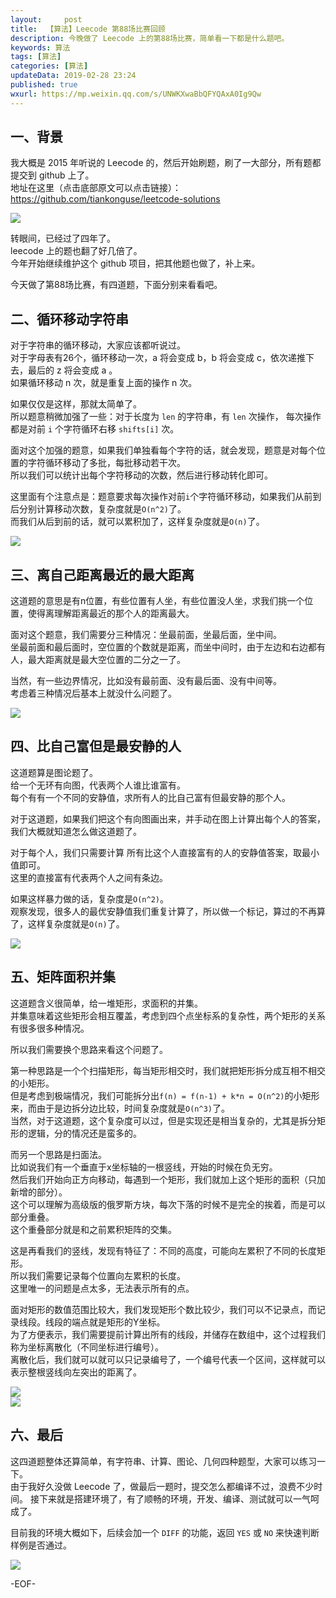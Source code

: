 ```yaml
---   
layout:     post  
title:  【算法】Leecode 第88场比赛回顾  
description: 今晚做了 Leecode 上的第88场比赛，简单看一下都是什么题吧。  
keywords: 算法  
tags: [算法]    
categories: [算法]  
updateData: 2019-02-28 23:24   
published: true 
wxurl: https://mp.weixin.qq.com/s/UNWKXwaBbQFYQAxA0Ig9Qw  
---  
```



## 一、背景  


我大概是 2015 年听说的 Leecode 的，然后开始刷题，刷了一大部分，所有题都提交到 github 上了。  
地址在这里（点击底部原文可以点击链接）： https://github.com/tiankonguse/leetcode-solutions  


![](//res2019.tiankonguse.com/images/2019/02/leecode88-01.png)  


转眼间，已经过了四年了。  
leecode 上的题也翻了好几倍了。  
今年开始继续维护这个 github 项目，把其他题也做了，补上来。  


今天做了第88场比赛，有四道题，下面分别来看看吧。  

## 二、循环移动字符串  


对于字符串的循环移动，大家应该都听说过。  
对于字母表有26个，循环移动一次，a 将会变成 b，b 将会变成 c，依次递推下去，最后的 z 将会变成 a 。  
如果循环移动 n 次，就是重复上面的操作 n 次。  


如果仅仅是这样，那就太简单了。  
所以题意稍微加强了一些：对于长度为 `len` 的字符串，有 `len` 次操作， 每次操作都是对前 `i` 个字符循环右移 `shifts[i]` 次。  


面对这个加强的题意，如果我们单独看每个字符的话，就会发现，题意是对每个位置的字符循环移动了多批，每批移动若干次。  
所以我们可以统计出每个字符移动的次数，然后进行移动转化即可。  


这里面有个注意点是：题意要求每次操作对前`i`个字符循环移动，如果我们从前到后分别计算移动次数，复杂度就是`O(n^2)`了。  
而我们从后到前的话，就可以累积加了，这样复杂度就是`O(n)`了。  


![](//res2019.tiankonguse.com/images/2019/02/leecode88-02.png)  


## 三、离自己距离最近的最大距离  


这道题的意思是有n位置，有些位置有人坐，有些位置没人坐，求我们挑一个位置，使得离理解距离最近的那个人的距离最大。  


面对这个题意，我们需要分三种情况：坐最前面，坐最后面，坐中间。  
坐最前面和最后面时，空位置的个数就是距离，而坐中间时，由于左边和右边都有人，最大距离就是最大空位置的二分之一了。  


当然，有一些边界情况，比如没有最前面、没有最后面、没有中间等。  
考虑着三种情况后基本上就没什么问题了。  


![](//res2019.tiankonguse.com/images/2019/02/leecode88-03.png)  


## 四、比自己富但是最安静的人  


这道题算是图论题了。  
给一个无环有向图，代表两个人谁比谁富有。  
每个有有一个不同的安静值，求所有人的比自己富有但最安静的那个人。  


对于这道题，如果我们把这个有向图画出来，并手动在图上计算出每个人的答案，我们大概就知道怎么做这道题了。  


对于每个人，我们只需要计算 所有比这个人直接富有的人的安静值答案，取最小值即可。  
这里的直接富有代表两个人之间有条边。  


如果这样暴力做的话，复杂度是`O(n^2)`。  
观察发现，很多人的最优安静值我们重复计算了，所以做一个标记，算过的不再算了，这样复杂度就是`O(n)`了。  


![](//res2019.tiankonguse.com/images/2019/02/leecode88-04.png)  


## 五、矩阵面积并集  


这道题含义很简单，给一堆矩形，求面积的并集。  
并集意味着这些矩形会相互覆盖，考虑到四个点坐标系的复杂性，两个矩形的关系有很多很多种情况。  


所以我们需要换个思路来看这个问题了。  


第一种思路是一个个扫描矩形，每当矩形相交时，我们就把矩形拆分成互相不相交的小矩形。  
但是考虑到极端情况，我们可能拆分出`f(n) = f(n-1) + k*n = O(n^2)`的小矩形来，而由于是边拆分边比较，时间复杂度就是`O(n^3)`了。  
当然，对于这道题，这个复杂度可以过，但是实现还是相当复杂的，尤其是拆分矩形的逻辑，分的情况还是蛮多的。  


而另一个思路是扫面法。  
比如说我们有一个垂直于x坐标轴的一根竖线，开始的时候在负无穷。  
然后我们开始向正方向移动，每遇到一个矩形，我们就加上这个矩形的面积（只加新增的部分）。  
这个可以理解为高级版的俄罗斯方块，每次下落的时候不是完全的挨着，而是可以部分重叠。  
这个重叠部分就是和之前累积矩阵的交集。  


这是再看我们的竖线，发现有特征了：不同的高度，可能向左累积了不同的长度矩形。  
所以我们需要记录每个位置向左累积的长度。  
这里唯一的问题是点太多，无法表示所有的点。  


面对矩形的数值范围比较大，我们发现矩形个数比较少，我们可以不记录点，而记录线段。线段的端点就是矩形的Y坐标。    
为了方便表示，我们需要提前计算出所有的线段，并储存在数组中，这个过程我们称为坐标离散化（不同坐标进行编号）。  
离散化后，我们就可以就可以只记录编号了，一个编号代表一个区间，这样就可以表示整根竖线向左突出的距离了。  


![](//res2019.tiankonguse.com/images/2019/02/leecode88-05.png)  
![](//res2019.tiankonguse.com/images/2019/02/leecode88-06.png)  


## 六、最后  


这四道题整体还算简单，有字符串、计算、图论、几何四种题型，大家可以练习一下。  
由于我好久没做 Leecode 了，做最后一题时，提交怎么都编译不过，浪费不少时间。
接下来就是搭建环境了，有了顺畅的环境，开发、编译、测试就可以一气呵成了。  


目前我的环境大概如下，后续会加一个 `DIFF` 的功能，返回 `YES` 或 `NO` 来快速判断样例是否通过。  


![](//res2019.tiankonguse.com/images/2019/02/leecode88-07.png)  



-EOF-  


  
